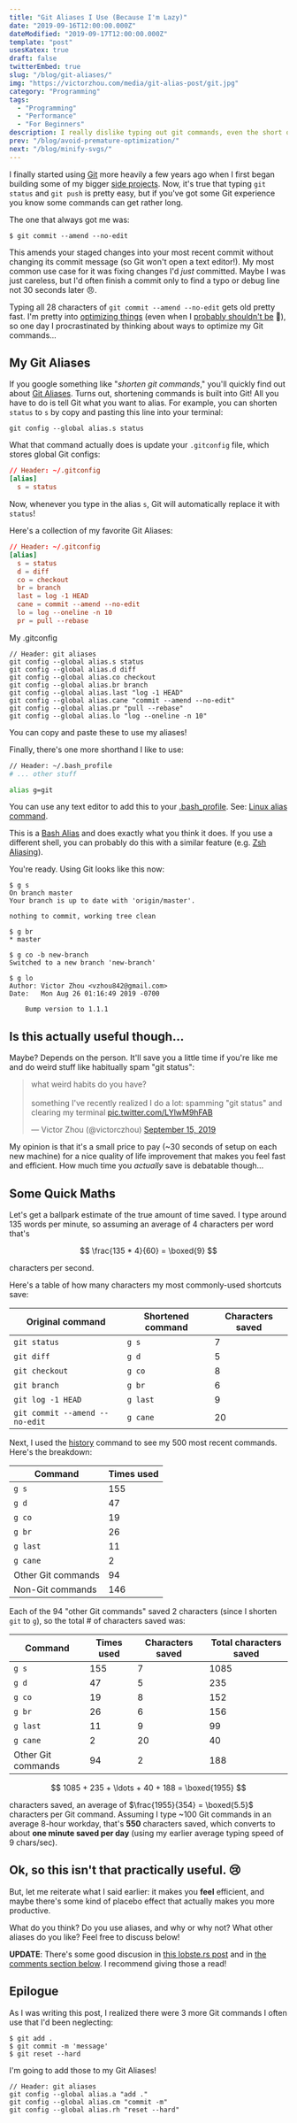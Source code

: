 ```yaml
---
title: "Git Aliases I Use (Because I'm Lazy)"
date: "2019-09-16T12:00:00.000Z"
dateModified: "2019-09-17T12:00:00.000Z"
template: "post"
usesKatex: true
draft: false
twitterEmbed: true
slug: "/blog/git-aliases/"
img: "https://victorzhou.com/media/git-alias-post/git.jpg"
category: "Programming"
tags:
  - "Programming"
  - "Performance"
  - "For Beginners"
description: I really dislike typing out git commands, even the short ones.
prev: "/blog/avoid-premature-optimization/"
next: "/blog/minify-svgs/"
---
```


I finally started using [Git](https://git-scm.com) more heavily a few years ago when I first began building some of my bigger [side projects](/about/). Now, it's true that typing `git status` and `git push` is pretty easy, but if you've got some Git experience you know some commands can get rather long.

The one that always got me was:

```shell-session
$ git commit --amend --no-edit
```

This amends your staged changes into your most recent commit without changing its commit message (so Git won't open a text editor!). My most common use case for it was fixing changes I'd _just_ committed. Maybe I was just careless, but I'd often finish a commit only to find a typo or debug line not 30 seconds later 😠.

Typing all 28 characters of `git commit --amend --no-edit` gets old pretty fast. I'm pretty into [optimizing things](/tag/performance/) (even when I [probably shouldn't be](/blog/avoid-premature-optimization/) 🤷), so one day I procrastinated by thinking about ways to optimize my Git commands...

## My Git Aliases

If you google something like "_shorten git commands_," you'll quickly find out about <a rel="nofollow" href="https://git-scm.com/book/en/v2/Git-Basics-Git-Aliases" target="_blank">Git Aliases</a>. Turns out, shortening commands is built into Git! All you have to do is tell Git what you want to alias. For example, you can shorten `status` to `s` by copy and pasting this line into your terminal:

```
git config --global alias.s status
```

What that command actually does is update your `.gitconfig` file, which stores global Git configs:

```toml
// Header: ~/.gitconfig
[alias]
  s = status
```

Now, whenever you type in the alias `s`, Git will automatically replace it with `status`!

Here's a collection of my favorite Git Aliases:

```toml
// Header: ~/.gitconfig
[alias]
  s = status
  d = diff
  co = checkout
  br = branch
  last = log -1 HEAD
  cane = commit --amend --no-edit
  lo = log --oneline -n 10
  pr = pull --rebase
```
<figcaption>My .gitconfig</figcaption>

```
// Header: git aliases
git config --global alias.s status
git config --global alias.d diff
git config --global alias.co checkout
git config --global alias.br branch
git config --global alias.last "log -1 HEAD"
git config --global alias.cane "commit --amend --no-edit"
git config --global alias.pr "pull --rebase"
git config --global alias.lo "log --oneline -n 10"
```
<figcaption>You can copy and paste these to use my aliases!</figcaption>

Finally, there's one more shorthand I like to use:

```bash
// Header: ~/.bash_profile
# ... other stuff

alias g=git
```
<figcaption>You can use any text editor to add this to your <a href="https://www.quora.com/What-is-bash_profile-and-what-is-its-use" target="_blank" rel="noreferrer noopener">.bash_profile</a>. See: <a href="https://www.linuxfordevices.com/tutorials/linux/alias-command-in-linux" target="_blank" rel="noreferrer noopener">Linux alias command</a>.</figcaption>

This is a [Bash Alias](https://www.tldp.org/LDP/abs/html/aliases.html) and does exactly what you think it does. If you use a different shell, you can probably do this with a similar feature (e.g. [Zsh Aliasing](http://zsh.sourceforge.net/Intro/intro_8.html)).

You're ready. Using Git looks like this now:

```shell-session
$ g s
On branch master
Your branch is up to date with 'origin/master'.

nothing to commit, working tree clean
```
```shell-session
$ g br
* master
```
```shell-session
$ g co -b new-branch
Switched to a new branch 'new-branch'
```
```shell-session
$ g lo
Author: Victor Zhou <vzhou842@gmail.com>
Date:   Mon Aug 26 01:16:49 2019 -0700

    Bump version to 1.1.1
```

## Is this actually useful though...

Maybe? Depends on the person. It'll save you a little time if you're like me and do weird stuff like habitually spam "git status":

<blockquote class="twitter-tweet"><p lang="en" dir="ltr">what weird habits do you have?<br><br>something I&#39;ve recently realized I do a lot: spamming &quot;git status&quot; and clearing my terminal <a href="https://t.co/LYlwM9hFAB">pic.twitter.com/LYlwM9hFAB</a></p>&mdash; Victor Zhou (@victorczhou) <a href="https://twitter.com/victorczhou/status/1173059464036962305?ref_src=twsrc%5Etfw">September 15, 2019</a></blockquote>

My opinion is that it's a small price to pay (~30 seconds of setup on each new machine) for a nice quality of life improvement that makes you feel fast and efficient. How much time you _actually_ save is debatable though...

## Some Quick Maths

Let's get a ballpark estimate of the true amount of time saved. I type around 135 words per minute, so assuming an average of 4 characters per word that's

$$
\frac{135 * 4}{60} = \boxed{9}
$$

characters per second.

Here's a table of how many characters my most commonly-used shortcuts save:

| Original command | Shortened command | Characters saved |
| --- | --- | --- |
| `git status` | `g s` | 7 |
| `git diff` | `g d` | 5 |
| `git checkout` | `g co` | 8 |
| `git branch` | `g br` | 6 |
| `git log -1 HEAD` | `g last` | 9 |
| `git commit --amend --no-edit` | `g cane` | 20 |

Next, I used the [history](https://en.wikipedia.org/wiki/History_(command)) command to see my 500 most recent commands. Here's the breakdown:

| Command | Times used |
| --- | --- |
| `g s` | 155 |
| `g d` | 47 |
| `g co` | 19 |
| `g br` | 26 |
| `g last` | 11 |
| `g cane` | 2 |
| Other Git commands | 94 |
| Non-Git commands | 146 |

Each of the 94 "other Git commands" saved 2 characters (since I shorten `git` to `g`), so the total # of characters saved was:

| Command | Times used | Characters saved | Total characters saved |
| --- | --- | --- | --- |
| `g s` | 155 | 7 | 1085 |
| `g d` | 47 | 5 | 235 |
| `g co` | 19 | 8 | 152 |
| `g br` | 26 | 6 | 156 |
| `g last` | 11 | 9 | 99 |
| `g cane` | 2 | 20 | 40 |
| Other Git commands | 94 | 2 | 188 |

$$
1085 + 235 + \ldots + 40 + 188 = \boxed{1955}
$$

characters saved, an average of $\frac{1955}{354} = \boxed{5.5}$ characters per Git command. Assuming I type ~100 Git commands in an average 8-hour workday, that's **550** characters saved, which converts to about **one minute saved per day** (using my earlier average typing speed of 9 chars/sec).

## Ok, so this isn't that practically useful. 😢

But, let me reiterate what I said earlier: it makes you **feel** efficient, and maybe there's some kind of placebo effect that actually makes you more productive.

What do you think? Do you use aliases, and why or why not? What other aliases do you like? Feel free to discuss below!

**UPDATE**: There's some good discusion in [this lobste.rs post](https://lobste.rs/s/klwbnj/git_aliases_i_use_because_i_m_lazy) and in [the comments section below](#commento). I recommend giving those a read!

## Epilogue

As I was writing this post, I realized there were 3 more Git commands I often use that I'd been neglecting:

```shell-session
$ git add .
$ git commit -m 'message'
$ git reset --hard
```

I'm going to add those to my Git Aliases!

```
// Header: git aliases
git config --global alias.a "add ."
git config --global alias.cm "commit -m"
git config --global alias.rh "reset --hard"
```

<br />
